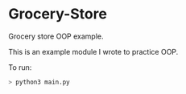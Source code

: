 # Grocery-Store
Grocery store OOP example.

This is an example module I wrote to practice OOP.

To run:
```sh
> python3 main.py
```
